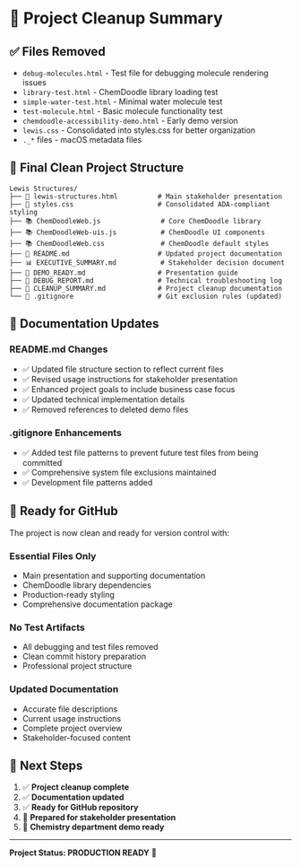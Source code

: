 # 🧹 Project Cleanup Summary

## ✅ **Files Removed**
- `debug-molecules.html` - Test file for debugging molecule rendering issues
- `library-test.html` - ChemDoodle library loading test
- `simple-water-test.html` - Minimal water molecule test
- `test-molecule.html` - Basic molecule functionality test  
- `chemdoodle-accessibility-demo.html` - Early demo version
- `lewis.css` - Consolidated into styles.css for better organization
- `._*` files - macOS metadata files

## 📁 **Final Clean Project Structure**

```
Lewis Structures/
├── 📄 lewis-structures.html          # Main stakeholder presentation
├── 🎨 styles.css                     # Consolidated ADA-compliant styling
├── 📚 ChemDoodleWeb.js               # Core ChemDoodle library
├── 📚 ChemDoodleWeb-uis.js           # ChemDoodle UI components
├── 📚 ChemDoodleWeb.css              # ChemDoodle default styles
├── 📖 README.md                      # Updated project documentation
├── 📊 EXECUTIVE_SUMMARY.md           # Stakeholder decision document
├── 🎯 DEMO_READY.md                  # Presentation guide
├── 🔧 DEBUG_REPORT.md                # Technical troubleshooting log
├── 🧹 CLEANUP_SUMMARY.md             # Project cleanup documentation
└── 🚫 .gitignore                     # Git exclusion rules (updated)
```

## 📝 **Documentation Updates**

### **README.md Changes**
- ✅ Updated file structure section to reflect current files
- ✅ Revised usage instructions for stakeholder presentation
- ✅ Enhanced project goals to include business case focus
- ✅ Updated technical implementation details
- ✅ Removed references to deleted demo files

### **.gitignore Enhancements**
- ✅ Added test file patterns to prevent future test files from being committed
- ✅ Comprehensive system file exclusions maintained
- ✅ Development file patterns added

## 🎯 **Ready for GitHub**

The project is now clean and ready for version control with:

### **Essential Files Only**
- Main presentation and supporting documentation
- ChemDoodle library dependencies  
- Production-ready styling
- Comprehensive documentation package

### **No Test Artifacts**
- All debugging and test files removed
- Clean commit history preparation
- Professional project structure

### **Updated Documentation**
- Accurate file descriptions
- Current usage instructions
- Complete project overview
- Stakeholder-focused content

## 🚀 **Next Steps**

1. ✅ **Project cleanup complete**
2. ✅ **Documentation updated** 
3. ✅ **Ready for GitHub repository**
4. 🎯 **Prepared for stakeholder presentation**
5. 🎯 **Chemistry department demo ready**

---

**Project Status: PRODUCTION READY** 🎉